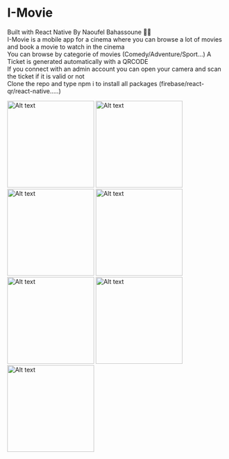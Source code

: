 # I-Movie
Built with React Native By Naoufel Bahassoune 👨‍💻 <br/>
I-Movie is a mobile app for a cinema  where you can browse a lot of movies and book a movie to watch in the cinema <br/>
You can browse by categorie of movies (Comedy/Adventure/Sport...)
A Ticket is generated automatically with a QRCODE <br/>
If you connect with an admin account you can open your camera and scan the ticket if it is valid or not <br/>
Clone the repo and type npm i to install all packages (firebase/react-qr/react-native.....) </br>
<div style="flex-direction:'row';grid-gap:30px;">
   <img
      src="https://github.com/Naoufel-LL/i-movie/assets/68982694/089277a9-76f7-4c79-9734-a71d21920500"
      alt="Alt text" width="200"
      title="Start Screen"
      style="display: inline-block; margin: 0 auto; max-width: 300px">
  <img
      src="https://github.com/Naoufel-LL/i-movie/assets/68982694/7b56f7e0-8df6-4f82-a4b6-2014cc049b00"
      alt="Alt text" width="200"
      title="Start Screen"
      style="display: inline-block; margin: 0 auto; max-width: 300px">
  <img
      src="https://github.com/Naoufel-LL/i-movie/assets/68982694/8274e474-ecd7-4e1c-9604-5a13a99ad19a"
      alt="Alt text" width="200"
      title="Start Screen"
      style="display: inline-block; margin: 0 auto; max-width: 300px">
  <img
      src="https://github.com/Naoufel-LL/i-movie/assets/68982694/50e9b2b0-686d-4bc4-a5dd-77b3fe9f9c58"
      alt="Alt text" width="200"
      title="Start Screen"
      style="display: inline-block; margin: 0 auto; max-width: 300px">
  <img
      src="https://github.com/Naoufel-LL/i-movie/assets/68982694/7f2ef672-89d4-46f5-b99e-ff4263e5045a"
      alt="Alt text" width="200"
      title="Start Screen"
      style="display: inline-block; margin: 0 auto; max-width: 300px">
  <img
      src="https://github.com/Naoufel-LL/i-movie/assets/68982694/08228294-513e-4dc6-a80e-5833e1b95178"
      alt="Alt text" width="200"
      title="Start Screen"
      style="display: inline-block; margin: 0 auto; max-width: 300px">
  <img
      src="https://github.com/Naoufel-LL/i-movie/assets/68982694/ebcaf02f-1d88-4910-b9b4-07ec3310218b"
      alt="Alt text" width="200"
      title="Start Screen"
      style="display: inline-block; margin: 0 auto; max-width: 300px">
</div>
<div>
</div>

